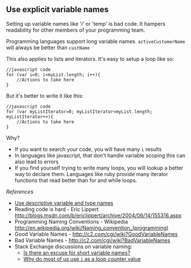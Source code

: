 Use explicit variable names
------------

Setting up variable names like 'i' or 'temp' is bad code. It hampers readability for other members of your programming team. 

Programming languages support long variable names. `activeCustomerName` will always be better than `custName`


This also applies to lists and iterators. It's easy to setup a loop like so:
    
    //javascript code
    for (var i=0; i<myList.length; i++){
        //Actions to take here
    }
    
But it's better to write it like this:

    //javascript code
    for (var myListIterator=0; myListIterator<myList.length; myListIterator++){
        //Actions to take here
    }

Why?

* If you want to search your code, you will have many `i` results
* In languages like javascript, that don't handle variable scoping this can also lead to errors
* If you find yourself trying to write many loops, you will lookup a better way to declare them. Languages like ruby provide many iterator functions that read better than for and while loops. 

_References_

* [Use descriptive variable and type names](http://www.bestcodingpractices.com/use_descriptive_variable_and_type_names-15503.html)
* Reading code is hard - Eric Lippert http://blogs.msdn.com/b/ericlippert/archive/2004/06/14/155316.aspx
* Programming Naming Conventions - Wikipedia http://en.wikipedia.org/wiki/Naming_convention_(programming)
* Good Variable Names - http://c2.com/cgi/wiki?GoodVariableNames
* Bad Variable Names - http://c2.com/cgi/wiki?BadVariableNames
* Stack Exchange discussions on variable naming:
    * [Is there an excuse for short variable names?](http://programmers.stackexchange.com/questions/176582/is-there-an-excuse-for-short-variable-names/176585)
    * [Why do most of us use `i` as a loop counter value](http://programmers.stackexchange.com/questions/86904/why-do-most-of-us-use-i-as-a-loop-counter-variable/86911)
    
    
